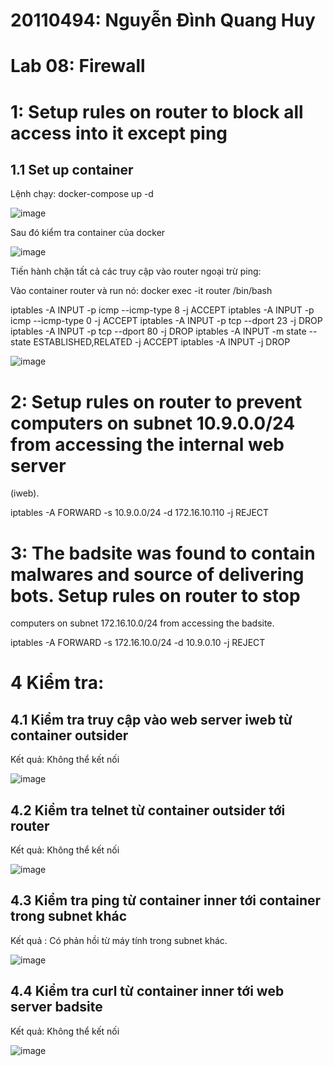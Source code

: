 # 20110494: Nguyễn Đình Quang Huy
# Lab 08: Firewall
# 1: Setup rules on router to block all access into it except ping

## 1.1 Set up container 
Lệnh chạy: docker-compose up -d

![image](https://github.com/user-attachments/assets/e11ed0df-eb7d-4e42-a33b-4ff90ec46112)

Sau đó kiểm tra container của docker

![image](https://github.com/user-attachments/assets/da883250-54a1-41a7-854d-35ddb6461fd1)

Tiến hành chặn tất cả các truy cập vào router ngoại trừ ping:

Vào container router và run nó: docker exec -it router /bin/bash

iptables -A INPUT -p icmp --icmp-type 8 -j ACCEPT
iptables -A INPUT -p icmp --icmp-type 0 -j ACCEPT
iptables -A INPUT -p tcp --dport 23 -j DROP
iptables -A INPUT -p tcp --dport 80 -j DROP
iptables -A INPUT -m state --state ESTABLISHED,RELATED -j ACCEPT
iptables -A INPUT -j DROP

![image](https://github.com/user-attachments/assets/ef5bb450-ca6c-4a32-87f1-0f6886f6b752)

# 2: Setup rules on router to prevent computers on subnet 10.9.0.0/24 from accessing the internal web server
(iweb).

iptables -A FORWARD -s 10.9.0.0/24 -d 172.16.10.110 -j REJECT


# 3: The badsite was found to contain malwares and source of delivering bots. Setup rules on router to stop
computers on subnet 172.16.10.0/24 from accessing the badsite.

iptables -A FORWARD -s 172.16.10.0/24 -d 10.9.0.10 -j REJECT


# 4 Kiểm tra:

## 4.1 Kiểm tra truy cập vào web server iweb từ container outsider

Kết quả: Không thể kết nối

![image](https://github.com/user-attachments/assets/4f9717e3-e851-453c-960b-86d8f0ec47ba)

## 4.2 Kiểm tra telnet từ container outsider tới router

Kết quả: Không thể kết nối

![image](https://github.com/user-attachments/assets/fa09e49d-3bed-4a57-9911-a8b8942eeafe)


## 4.3 Kiểm tra ping từ container inner tới container trong subnet khác

Kết quả : Có phản hồi từ máy tính trong subnet khác.

![image](https://github.com/user-attachments/assets/811fbbd6-9aeb-47d8-8cab-3dca9b2787d3)

## 4.4 Kiểm tra curl từ container inner tới web server badsite

Kết quả: Không thể kết nối

![image](https://github.com/user-attachments/assets/e9102c53-1691-4fd0-8a50-05840673bcb2)


